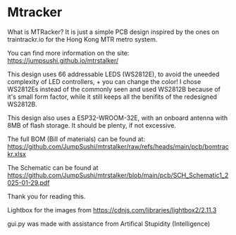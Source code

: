 # Mtracker


What is MTRacker? It is just a simple PCB design inspired by the ones on traintrackr.io for the Hong Kong MTR metro system.

You can find more information on the site:
https://jumpsushi.github.io/mtrstalker/

This design uses 66 addressable LEDS (WS2812E), to avoid the uneeded complexity of LED controllers, + you can change the color! I chose WS2812Es instead of the commonly seen and used WS2812B because of it's small form factor, while it still keeps all the benifits of the redesigned WS2812B.

This design also uses a ESP32-WROOM-32E, with an onboard antenna with 8MB of flash storage. It should be plenty, if not excessive. 

The full BOM (Bill of materials) can be found at: https://github.com/JumpSushi/mtrstalker/raw/refs/heads/main/pcb/bomtrackr.xlsx

The Schematic can be found at https://github.com/JumpSushi/mtrstalker/blob/main/pcb/SCH_Schematic1_2025-01-29.pdf

Thank you for reading this.

Lightbox for the images from https://cdnjs.com/libraries/lightbox2/2.11.3

gui.py was made with assistance from Artifical Stupidity (Intelligence)